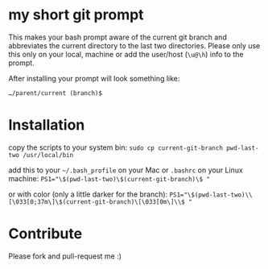 # my short git prompt 

This makes your bash prompt aware of the current git branch and abbreviates the current directory to the last two directories.
Please only use this only on your local, machine or add the user/host (`\u@\h`) info to the prompt.

After installing your prompt will look something like:

```
…/parent/current (branch)$ 
```

# Installation

copy the scripts to your system bin:
  `sudo cp current-git-branch pwd-last-two /usr/local/bin`

add this to your `~/.bash_profile` on your Mac or `.bashrc` on your Linux machine:
  `PS1="\$(pwd-last-two)\$(current-git-branch)\$ "`

or with color (only a little darker for the branch):
  `PS1="\$(pwd-last-two)\\[\033[0;37m\]\$(current-git-branch)\[\033[0m\]\\$ "`
  
# Contribute

Please fork and pull-request me :)